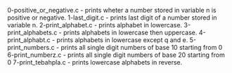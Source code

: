 0-positive_or_negative.c - prints wheter a number stored in variable n is positive or negative.
1-last_digit.c - prints last digit of a number stored in variable n.
2-print_alphabet.c - prints alphabet in lowercase.
3-print_alphabets.c - prints alphabets in lowercase then uppercase.
4-print_alphabt.c - prints alphabets in lowercase except q and e.
5-print_numbers.c - prints all single digit numbers of base 10 starting from 0
6-print_numberz.c - prints all single digit numbers of base 20 starting from 0
7-print_tebahpla.c - prints lowercase alphabets in reverse.

